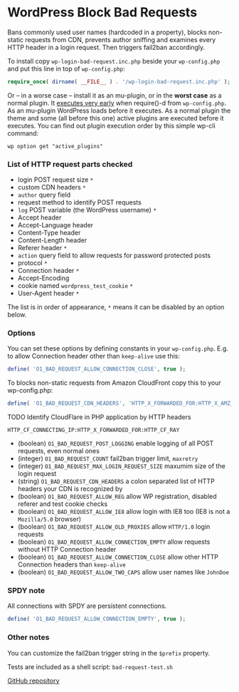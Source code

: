 # WordPress Block Bad Requests

Bans commonly used user names (hardcoded in a property), blocks non-static requests from CDN,
prevents author sniffing and examines every HTTP header in a login request.
Then triggers fail2ban accordingly.

To install copy `wp-login-bad-request.inc.php` beside your `wp-config.php` and put this line in top of `wp-config.php`:

```php
require_once( dirname( __FILE__ ) . '/wp-login-bad-request.inc.php' );
```

Or – in a worse case – install it as an mu-plugin, or in the **worst case** as a normal plugin.
It [executes very early](https://wordpress.org/plugins/whats-running/) when require()-d from `wp-config.php`.
As an mu-plugin WordPress loads before it executes. As a normal plugin the theme and some
(all before this one) active plugins are executed before it executes.
You can find out plugin execution order by this simple wp-cli command:

```
wp option get "active_plugins"
```

### List of HTTP request parts checked

- login POST request size `*`
- custom CDN headers `*`
- `author` query field
- request method to identify POST requests
- `log` POST variable (the WordPress username) `*`
- Accept header
- Accept-Language header
- Content-Type header
- Content-Length header
- Referer header `*`
- `action` query field to allow requests for password protected posts
- protocol `*`
- Connection header `*`
- Accept-Encoding
- cookie named `wordpress_test_cookie` `*`
- User-Agent header `*`

The list is in order of appearance, `*` means it can be disabled by an option below.

### Options

You can set these options by defining constants in your `wp-config.php`.
E.g. to allow Connection header other than `keep-alive` use this:

```php
define( 'O1_BAD_REQUEST_ALLOW_CONNECTION_CLOSE', true );
```

To blocks non-static requests from Amazon CloudFront copy this to your wp-config.php:

```php
define( 'O1_BAD_REQUEST_CDN_HEADERS', 'HTTP_X_FORWARDED_FOR:HTTP_X_AMZ_CF_ID:HTTP_VIA' );
```

TODO Identify CloudFlare in PHP application by HTTP headers

```
HTTP_CF_CONNECTING_IP:HTTP_X_FORWARDED_FOR:HTTP_CF_RAY
```

- (boolean) `O1_BAD_REQUEST_POST_LOGGING` enable logging of all POST requests, even normal ones
- (integer) `O1_BAD_REQUEST_COUNT` fail2ban trigger limit, `maxretry`
- (integer) `O1_BAD_REQUEST_MAX_LOGIN_REQUEST_SIZE` maxumim size of the login request
- (string) `O1_BAD_REQUEST_CDN_HEADERS` a colon separated list of HTTP headers your CDN is recognized by
- (boolean) `O1_BAD_REQUEST_ALLOW_REG` allow WP registration, disabled referer and test cookie checks
- (boolean) `O1_BAD_REQUEST_ALLOW_IE8` allow login with IE8 too (IE8 is not a `Mozilla/5.0` browser)
- (boolean) `O1_BAD_REQUEST_ALLOW_OLD_PROXIES` allow `HTTP/1.0` login requests
- (boolean) `O1_BAD_REQUEST_ALLOW_CONNECTION_EMPTY` allow requests without HTTP Connection header
- (boolean) `O1_BAD_REQUEST_ALLOW_CONNECTION_CLOSE` allow other HTTP Connection headers than `keep-alive`
- (boolean) `O1_BAD_REQUEST_ALLOW_TWO_CAPS` allow user names like `JohnDoe`

### SPDY note

All connections with SPDY are persistent connections.

```php
define( 'O1_BAD_REQUEST_ALLOW_CONNECTION_EMPTY', true );
```

### Other notes

You can customize the fail2ban trigger string in the `$prefix` property.

Tests are included as a shell script: `bad-request-test.sh`

[GitHub repository](https://github.com/szepeviktor/wordpress-plugin-construction/tree/master/wordpress-fail2ban)
